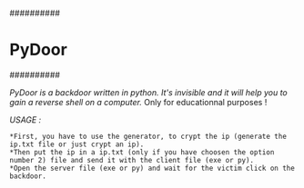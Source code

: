 ##########
# PyDoor #
##########

*PyDoor is a backdoor written in python. It's invisible and it will help you to gain a reverse shell on a computer.*
Only for educationnal purposes !

_USAGE :_

	*First, you have to use the generator, to crypt the ip (generate the ip.txt file or just crypt an ip).
	*Then put the ip in a ip.txt (only if you have choosen the option number 2) file and send it with the client file (exe or py).
	*Open the server file (exe or py) and wait for the victim click on the backdoor.

